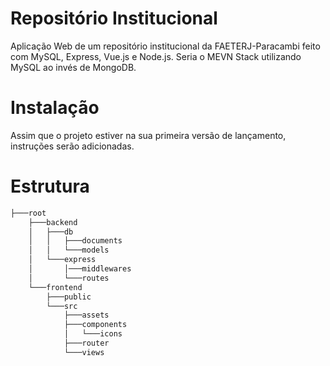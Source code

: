 # Repositório Institucional
Aplicação Web de um repositório institucional da FAETERJ-Paracambi feito com MySQL, Express, Vue.js e Node.js.
Seria o MEVN Stack utilizando MySQL ao invés de MongoDB.
# Instalação
Assim que o projeto estiver na sua primeira versão de lançamento, instruções serão adicionadas.
# Estrutura
``` bash
├───root
    ├───backend
    │   ├───db
    │   │   ├───documents
    │   │   └───models
    │   └───express
    │       │───middlewares
    │       └───routes
    └───frontend
        ├───public
        └───src
            ├───assets
            ├───components
            │   └───icons
            ├───router
            └───views
```
